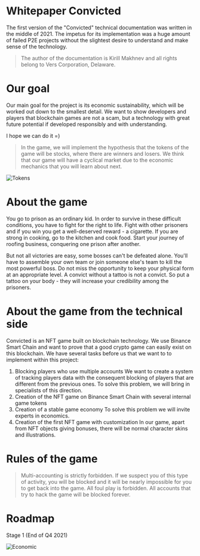 # Whitepaper Convicted

The first version of the "Convicted" technical documentation was written in the middle of 2021. The impetus for its implementation was a huge amount of failed P2E projects without the slightest desire to understand and make sense of the technology. 

>The author of the documentation is Kirill Makhnev and all rights belong to Vers Corporation, Delaware. 

# Our goal
Our main goal for the project is its economic sustainability, which will be worked out down to the smallest detail. We want to show developers and players that blockchain games are not a scam, but a technology with great future potential if developed responsibly and with understanding.

I hope we can do it =)

>In the game, we will implement the hypothesis that the tokens of the game will be stocks, where there are winners and losers. We think that our game will have a cyclical market due to the economic mechanics that you will learn about next. 

![Tokens](https://berqproperties.com/wp-content/uploads/2020/02/Economic-Cycle.jpg) 

# About the game
You go to prison as an ordinary kid. In order to survive in these difficult conditions, you have to fight for the right to life. Fight with other prisoners and if you win you get a well-deserved reward - a cigarette. If you are strong in cooking, go to the kitchen and cook food. Start your journey of roofing business, conquering one prison after another.

But not all victories are easy, some bosses can't be defeated alone. You'll have to assemble your own team or join someone else's team to kill the most powerful boss. Do not miss the opportunity to keep your physical form at an appropriate level. A convict without a tattoo is not a convict. So put a tattoo on your body - they will increase your credibility among the prisoners.

# About the game from the technical side
Convicted is an NFT game built on blockchain technology. We use Binance Smart Chain and want to prove that a good crypto game can easily exist on this blockchain.
We have several tasks before us that we want to to implement within this project:
1. Blocking players who use multiple accounts 
We want to create a system of tracking players data with the consequent blocking of players that are different from the previous ones. To solve this problem, we will bring in specialists of this direction.
2. Creation of the NFT game on Binance Smart Chain with several internal game tokens
3. Creation of a stable game economy 
To solve this problem we will invite experts in economics.
4. Creation of the first NFT game with customization 
In our game, apart from NFT objects giving bonuses, there will be normal character skins and illustrations.

# Rules of the game

> Multi-accounting is strictly forbidden. If we suspect you of this type of activity, you will be blocked and it will be nearly impossible for you to get back into the game. 
> All foul play is forbidden. All accounts that try to hack the game will be blocked forever.

# Roadmap
Stage 1 (End of Q4 2021)

![Economic](https://github.com/verscorp/convicted-site-files/blob/main/images/Criminal_record_Bank%20Robber_FULLHD.png)
